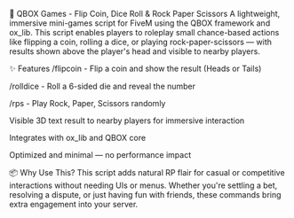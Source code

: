 🎲 QBOX Games - Flip Coin, Dice Roll & Rock Paper Scissors
A lightweight, immersive mini-games script for FiveM using the QBOX framework and ox_lib. This script enables players to roleplay small chance-based actions like flipping a coin, rolling a dice, or playing rock-paper-scissors — with results shown above the player's head and visible to nearby players.

✨ Features
/flipcoin - Flip a coin and show the result (Heads or Tails)

/rolldice - Roll a 6-sided die and reveal the number

/rps - Play Rock, Paper, Scissors randomly

Visible 3D text result to nearby players for immersive interaction

Integrates with ox_lib and QBOX core

Optimized and minimal — no performance impact

📦 Why Use This?
This script adds natural RP flair for casual or competitive interactions without needing UIs or menus. Whether you're settling a bet, resolving a dispute, or just having fun with friends, these commands bring extra engagement into your server.

